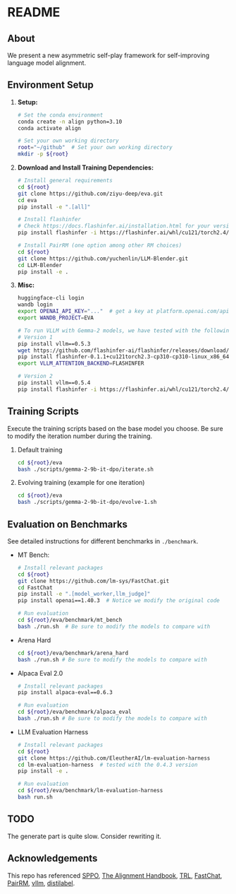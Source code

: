
# README

## About
We present a new asymmetric self-play framework for self-improving language model alignment.


## Environment Setup
1. **Setup:**
   ```bash
   # Set the conda environment
   conda create -n align python=3.10
   conda activate align

   # Set your own working directory
   root="~/github"  # Set your own working directory
   mkdir -p ${root}
   ```

2. **Download and Install Training Dependencies:**
   ```bash
   # Install general requirements
   cd ${root}
   git clone https://github.com/ziyu-deep/eva.git
   cd eva
   pip install -e ".[all]"

   # Install flashinfer 
   # Check https://docs.flashinfer.ai/installation.html for your version
   pip install flashinfer -i https://flashinfer.ai/whl/cu121/torch2.4/

   # Install PairRM (one option among other RM choices)
   cd ${root}
   git clone https://github.com/yuchenlin/LLM-Blender.git
   cd LLM-Blender
   pip install -e .
   ```

3. **Misc:**
   ```bash
   huggingface-cli login       
   wandb login                 
   export OPENAI_API_KEY="..."  # get a key at platform.openai.com/api-keys
   export WANDB_PROJECT=EVA

   # To run VLLM with Gemma-2 models, we have tested with the following setup:
   # Version 1
   pip install vllm==0.5.3
   wget https://github.com/flashinfer-ai/flashinfer/releases/download/v0.1.1/flashinfer-0.1.1+cu121torch2.3-cp310-cp310-linux_x86_64.whl
   pip install flashinfer-0.1.1+cu121torch2.3-cp310-cp310-linux_x86_64.whl
   export VLLM_ATTENTION_BACKEND=FLASHINFER

   # Version 2
   pip install vllm==0.5.4
   pip install flashinfer -i https://flashinfer.ai/whl/cu121/torch2.4/
   ```

## Training Scripts
Execute the training scripts based on the base model you choose. Be sure to modify the iteration number during the training.

1. Default training
   ```bash
   cd ${root}/eva
   bash ./scripts/gemma-2-9b-it-dpo/iterate.sh
   ```

2. Evolving training (example for one iteration)
   <!-- ```bash
   bash ./scripts/gemma-9b/evolve-create-iter-1.sh
   bash ./scripts/gemma-9b/evolve-gen-iter-1.sh
   bash ./scripts/gemma-9b/evolve-train-iter-1.sh
   ``` -->
   ```bash
   cd ${root}/eva
   bash ./scripts/gemma-2-9b-it-dpo/evolve-1.sh
   ```
<!-- - Generation for Y|X:
  ```bash
  bash ./scripts/generate.sh
  ```

- (Optional) Evolving for X'|X:
  ```bash
  bash ./scripts/evolve_x.sh
  ```

- Training:
  ```bash
  # use the raw X
  bash ./scripts/train.sh 

  # use X + X'
  bash ./scripts/train_plus.sh
  ``` -->

## Evaluation on Benchmarks
See detailed instructions for different benchmarks in `./benchmark`.

- MT Bench:
  ```bash
  # Install relevant packages
  cd ${root}
  git clone https://github.com/lm-sys/FastChat.git
  cd FastChat
  pip install -e ".[model_worker,llm_judge]"
  pip install openai==1.40.3  # Notice we modify the original code

  # Run evaluation
  cd ${root}/eva/benchmark/mt_bench
  bash ./run.sh  # Be sure to modify the models to compare with
  ```

- Arena Hard
   ```bash
   cd ${root}/eva/benchmark/arena_hard
   bash ./run.sh # Be sure to modify the models to compare with
   ```

- Alpaca Eval 2.0
   ```bash
   # Install relevant packages
   pip install alpaca-eval==0.6.3

   # Run evaluation
   cd ${root}/eva/benchmark/alpaca_eval
   bash ./run.sh # Be sure to modify the models to compare with
   ```

- LLM Evaluation Harness
   ```bash
   # Install relevant packages
   cd ${root}
   git clone https://github.com/EleutherAI/lm-evaluation-harness
   cd lm-evaluation-harness  # tested with the 0.4.3 version
   pip install -e .

   # Run evaluation
   cd ${root}/eva/benchmark/lm-evaluation-harness
   bash run.sh
   ```

## TODO
The generate part is quite slow. Consider rewriting it.

<!-- ## TODO
- [ ] Fix the naming issue (more like a tree adding suffix)
- [x] Make a spreadsheet
- [ ] Create our own evaluation datasets
- [ ] Adding reward model candidates and make a correlation plots on different reward models
- [ ] Increasing number of generations (check the log linear relationship)
- [ ] Adding hints/critique to generate better responses to contrast
- [x] Fix the Arena-Hard Evaluation
- [x] Using absolute reward model for dpo -->

<!-- - Alpaca Eval
   ```bash
   cd ./benchmark/arena_hard
   bash ./run.sh # Be sure to modify the models to compare with
   ``` -->

<!-- ### Breakdown of Scripts:
1. **Generation:**
   ```bash
   python scripts/generate.py --model $MODEL --maxlen 2048 --output_dir $OUTPUT_DIR --prompts $PROMPTS
   ```
Main parameters:
- `model`: Specifies the model used for generation. In the first iteration, the model should be either `mistralai/Mistral-7B-Instruct-v0.2` or `meta-llama/Meta-Llama-3-8B-Instruct`.
- `maxlen`: Sets the token length for generation, defining the maximum number of tokens generated.
- `pairs`: Determines the number of generated samples per prompt, with a default setting of 5. Please note that changing this number is not supported by the overall pipeline.
- `output_dir`: Specifies the directory paths for saving intermediate results.
- `prompts`: Defines the set of prompts used for generation.
- `frac_len`: Enables the operation of vllm on multiple GPUs by dividing prompts into different fractions. `frac_len` defines the number of prompts in each fraction. For usage examples, see `generate.sh`.
- `data_frac`: Used in conjunction with `frac_len` for multi-GPU setups, `data_frac` indicates which fraction of the data the current GPU is processing. Refer to `generate.sh` for more details.


2. **Ranking:**
   ```bash
   python scripts/rank.py --output_dir $OUTPUT_DIR --prompts $PROMPTS
   ```
Main Parameters:
- `output_dir`: Specifies the directory paths where intermediate results are saved. Note that the default script attempts to push datasets to Hugging Face under the UCLA-AGI organization. You may need to adjust this to your organization, obtain write access for UCLA-AGI, or disable the `push_to_hub` command if necessary.
- `pairs`: Sets the number of generated samples per prompt, with a default of 5. Please note that other numbers are not supported by the overall pipeline.
- `frac_len`: This parameter is used to enable the use of PairRM on multiple GPUs by dividing prompts into different fractions. `frac_len` determines the number of prompts in each fraction. For usage examples, refer to `generate.sh`.
- `data_frac`: Similar to `frac_len`, this option is used for running PairRM on multiple GPUs. It specifies which fraction of the data the current GPU is processing. See `generate.sh` for examples.
- `prompts`: Defines the set of prompts used for generation.
- `gpu`: Indicates the GPU index used for ranking; it should match the `data_frac` parameter.

3. **Training:**
   ```bash
   bash scripts/pipeline.sh --model $MODEL --iter $ITER --dataset $DATASET --output_dir $OUTPUT_DIR --num 1
   ```
Main Parameters:
- model: The base model for training.
- dataset: The dataset used for training.
- output_dir: The name of the output model.
- num: The number of training epochs. -->

<!-- ## Evaluation
We adhere to the established guidelines for evaluation and utilize the following repositories:
- [AlpacaEval 2](https://github.com/tatsu-lab/alpaca_eval)
- [MT-Bench](https://github.com/lm-sys/FastChat/tree/main/fastchat/llm_judge)
- [HuggingFace Open LLM Leaderboard](https://huggingface.co/spaces/open-llm-leaderboard/open_llm_leaderboard)

We provide the model configurations used during AlpacaEval 2 in the `models_configs` directory. Please note that after the initial release of our model, we retrained it using a slightly modified prompt. The win rates observed post-retraining are comparable to the original results. -->


## Acknowledgements
This repo has referenced [SPPO](https://github.com/uclaml/sppo), [The Alignment Handbook](https://github.com/huggingface/alignment-handbook), [TRL](https://github.com/huggingface/trl), [FastChat](https://github.com/lm-sys/FastChat), [PairRM](https://github.com/yuchenlin/LLM-Blender), [vllm](https://github.com/vllm-project/vllm), [distilabel](https://distilabel.argilla.io/1.2.1/).

